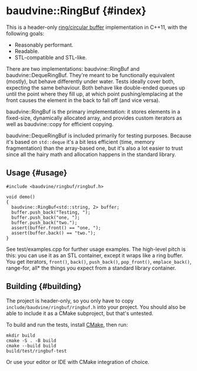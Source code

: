# baudvine::RingBuf {#index}

This is a header-only
[ring/circular buffer](https://en.wikipedia.org/wiki/Circular_buffer)
implementation in C++11, with the following goals:

- Reasonably performant.
- Readable.
- STL-compatible and STL-like.

There are two implementations: baudvine::RingBuf and baudvine::DequeRingBuf.
They're meant to be functionally equivalent (mostly), but behave differently
under water. Tests ideally cover both, expecting the same behaviour. Both behave
like double-ended queues up until the point where they fill up, at which point
pushing/emplacing at the front causes the element in the back to fall off (and
vice versa).

baudvine::RingBuf is the primary implementation: it stores elements in a
fixed-size, dynamically allocated array, and provides custom iterators as well
as baudvine::copy for efficient copying.

baudvine::DequeRingBuf is included primarily for testing purposes. Because it's
based on `std::deque` it's a bit less efficient (time, memory fragmentation)
than the array-based one, but it's also a lot easier to trust since all the
hairy math and allocation happens in the standard library.

## Usage {#usage}

```{.cpp}
#include <baudvine/ringbuf/ringbuf.h>

void demo()
{
  baudvine::RingBuf<std::string, 2> buffer;
  buffer.push_back("Testing, ");
  buffer.push_back("one, ");
  buffer.push_back("two.");
  assert(buffer.front() == "one, ");
  assert(buffer.back() == "two.");
}
```

See test/examples.cpp for further usage examples. The high-level pitch is this:
you can use it as an STL container, except it wraps like a ring buffer. You get
iterators, `front()`, `back()`, `push_back()`, `pop_front()`, `emplace_back()`,
range-for, all\* the things you expect from a standard library container.

## Building {#building}
The project is header-only, so you only have to copy
`include/baudvine/ringbuf/ringbuf.h` into your project. You should also be able
to include it as a CMake subproject, but that's untested.

To build and run the tests, install [CMake](https://cmake.org/), then run:

```
mkdir build
cmake -S . -B build
cmake --build build
build/test/ringbuf-test
```

Or use your editor or IDE with CMake integration of choice.
